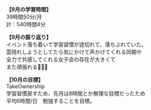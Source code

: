 **【9月の学習時間】**<br>
39時間50分/月<br>
計：540時間4分<br>

**【9月の振り返り】**<br>
イベント落ち着いて学習習慣が途切れて、落ちぶれていた。<br>
雲隠れしようとしてたら気にかけて声かけてくれる同期や<br>
全力で共感してくれる女子会の存在が大きくて<br>
また頑張れる🥺🙌🏻<br>

**【10月の目標】**<br>
TakeOwnership<br>
学習習慣戻すため、先月は8時間とか無理な目標だったため<br>
平均6時間/日　勉強することを目標。<br>
